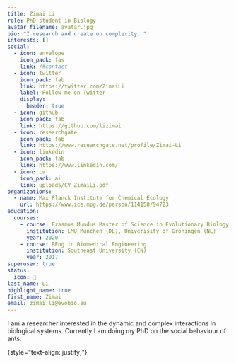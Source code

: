 ```yaml
---
title: Zimai Li
role: PhD student in Biology
avatar_filename: avatar.jpg
bio: "I research and create on complexity. "
interests: []
social:
  - icon: envelope
    icon_pack: fas
    link: /#contact
  - icon: twitter
    icon_pack: fab
    link: https://twitter.com/ZimaiLi
    label: Follow me on Twitter
    display:
      header: true
  - icon: github
    icon_pack: fab
    link: https://github.com/lizimai
  - icon: researchgate
    icon_pack: fab
    link: https://www.researchgate.net/profile/Zimai-Li
  - icon: linkedin
    icon_pack: fab
    link: https://www.linkedin.com/
  - icon: cv
    icon_pack: ai
    link: uploads/CV_ZimaiLi.pdf
organizations:
  - name: Max Planck Institute for Chemical Ecology
    url: https://www.ice.mpg.de/person/114158/94723
education:
  courses:
    - course: Erasmus Mundus Master of Science in Evolutionary Biology
      institution: LMU München (DE), Univerisity of Groningen (NL)
      year: 2020
    - course: BEng in Biomedical Engineering
      institution: Southeast University (CN)
      year: 2017
superuser: true
status:
  icon: 🦄
last_name: Li
highlight_name: true
first_name: Zimai
email: zimai.li@evobio.eu
---
```

I am a researcher interested in the dynamic and complex interactions in biological systems. Currently I am doing my PhD on the social behaviour of ants. 

{style="text-align: justify;"}